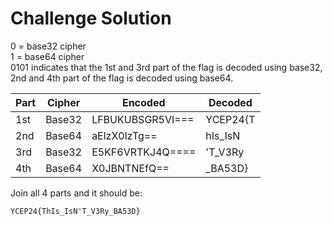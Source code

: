 # Challenge Solution
0 = base32 cipher<br>
1 = base64 cipher<br>
0101 indicates that the 1st and 3rd part of the flag is decoded using base32, 2nd and 4th part of the flag is decoded using base64.

| Part | Cipher | Encoded | Decoded  |
| --- | --- | --- | --- |
| 1st | Base32 | LFBUKUBSGR5VI=== | YCEP24{T |
| 2nd | Base64 | aElzX0lzTg== | hIs_IsN |
| 3rd | Base32 | E5KF6VRTKJ4Q==== | 'T_V3Ry |
| 4th | Base64 | X0JBNTNEfQ== | _BA53D} |

Join all 4 parts and it should be:

`YCEP24{ThIs_IsN'T_V3Ry_BA53D}`